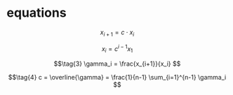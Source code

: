 # equations
$$\tag{1}
x_{i+1} = c \cdot x_i
$$

$$\tag{2}
x_i = c^{i-1} x_1
$$

$$\tag{3}
\gamma_i = \frac{x_{i+1}}{x_i}
$$

$$\tag{4}
c = \overline{\gamma} = \frac{1}{n-1} \sum_{i=1}^{n-1} \gamma_i
$$
